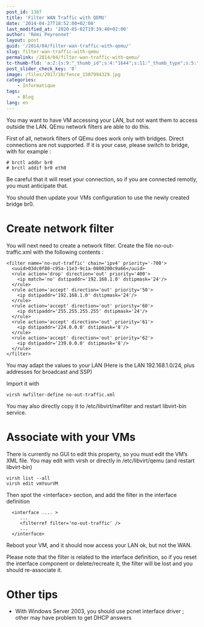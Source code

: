 ```yaml
---
post_id: 1387
title: 'Filter WAN Traffic with QEMU'
date: '2014-04-27T18:52:00+02:00'
last_modified_at: '2020-05-02T19:39:40+02:00'
author: 'Rémi Peyronnet'
layout: post
guid: '/2014/04/filter-wan-traffic-with-qemu/'
slug: filter-wan-traffic-with-qemu
permalink: /2014/04/filter-wan-traffic-with-qemu/
tc-thumb-fld: 'a:2:{s:9:"_thumb_id";s:4:"1644";s:11:"_thumb_type";s:5:"thumb";}'
post_slider_check_key: '0'
image: /files/2017/10/fence_1507994329.jpg
categories:
    - Informatique
tags:
    - Blog
lang: en
---
```


You may want to have VM accessing your LAN, but not want them to access outside the LAN. QEmu network filters are able to do this.

First of all, network filters of QEmu does work only with bridges. Direct connections are not supported. If it is your case, please switch to bridge, with for example :

```
# brctl addbr br0
# brctl addif br0 eth0
```

Be careful that it will reset your connection, so if you are connected remotly, you must anticipate that.

You should then update your VMs configuration to use the newly created bridge br0.

# Create network filter

You will next need to create a network filter. Create the file no-out-traffic.xml with the following contents :

```
<filter name='no-out-traffic' chain='ipv4' priority='-700'>
  <uuid>03dc0f80-c95a-11e3-9c1a-0800200c9a66</uuid>
  <rule action='drop' direction='out' priority='400'>
    <ip match='no' dstipaddr='192.168.1.0' dstipmask='24'/>
  </rule>
  <rule action='accept' direction='out' priority='50'>
    <ip dstipaddr='192.168.1.0' dstipmask='24'/>
  </rule>
  <rule action='accept' direction='out' priority='60'>
    <ip dstipaddr='255.255.255.255' dstipmask='24'/>
  </rule>
  <rule action='accept' direction='out' priority='61'>
    <ip dstipaddr='224.0.0.0' dstipmask='8'/>
  </rule>
  <rule action='accept' direction='out' priority='62'>
    <ip dstipaddr='239.0.0.0' dstipmask='8'/>
  </rule>
</filter>
```

You may adapt the values to your LAN (Here is the LAN 192.168.1.0/24, plus addresses for broadcast and SSP)

Import it with

```
virsh nwfilter-define no-out-traffic.xml
```

You may also directly copy it to /etc/libvirt/nwfilter and restart libvirt-bin service.

# Associate with your VMs

There is currently no GUI to edit this property, so you must edit the VM’s XML file. You may edit with virsh or directly in /etc/libvirt/qemu (and restart libvirt-bin)

```
virsh list --all
virsh edit vmYourVM
```

Then spot the &lt;interface&gt; section, and add the filter in the interface definition

```
  <interface .... >
     ...
     <filterref filter='no-out-traffic' />
     ...
  </interface>
```

Reboot your VM, and it should now access your LAN ok, but not the WAN.

Please note that the filter is related to the interface definition, so if you reset the interface component or delete/recreate it, the filter will be lost and you should re-associate it.

# Other tips

- With Windows Server 2003, you should use pcnet interface driver ; other may have problem to get DHCP answers